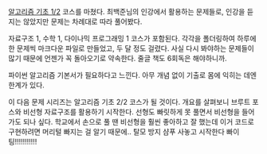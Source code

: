 [알고리즘 기초 1/2](https://code.plus/course/41) 코스를 마쳤다. 최백준님의 인강에서 활용하는 문제들로, 인강을 듣지는 않았지만 문제는 차례대로 따라 풀어봤다.

자료구조 1, 수학 1, 다이나믹 프로그래밍 1 코스가 포함된다.
각각을 폴더링하여 하루에 한 문제씩 마크다운 파일로 만들었고, 두 달 정도 걸렸다. 사실 다시 봐야하는 문제들이 많기 때문에 언젠가 꼭 돌아오기로 약속한다. 줄글 책도 6회독은 해야하니까.

파이썬 알고리즘 기본서가 필요하다고 느낀다.
아무 개념 없이 기출로 몸에 익히는 데엔 한계가 있다.

이 다음 문제 시리즈는 알고리즘 기초 2/2 코스가 될 것이다. 개요를 살펴보니 브루트 포스와 비선형 자료구조를 활용하기 시작한다. 선형도 빠릿하게 못 풀면서 비선형을 들어가도 되나 싶다.
학교에서 손으로 풀 땐 비선형을 훨씬 좋아하고 잘 했는데 이거 코드로 구현하려면 머리털 빠지는 걸 알기 때문에.. 탈모 방지 샴푸 사놓고 시작한다 빠이팅!!!!!!!!!!!

